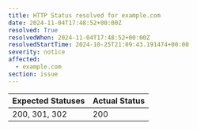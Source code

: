 ```yaml
---
title: HTTP Status resolved for example.com
date: 2024-11-04T17:48:52+00:00Z
resolved: True
resolvedWhen: 2024-11-04T17:48:52+00:00Z
resolvedStartTime: 2024-10-25T21:09:43.191474+00:00
severity: notice
affected:
  - example.com
section: issue
---
```


| Expected Statuses | Actual Status  |
|-------------------|----------------|
| 200, 301, 302 | 200 |

